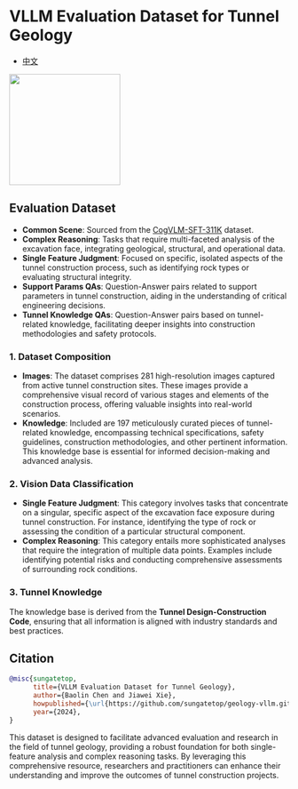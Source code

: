 # VLLM Evaluation Dataset for Tunnel Geology

* [中文](./readme-ZH.md)

<image src="./images/Geo-vLLM.png" width="200" height="200" />

## Evaluation Dataset
* **Common Scene**: Sourced from the [CogVLM-SFT-311K](https://github.com/THUDM/CogVLM/blob/main/dataset.md) dataset.
* **Complex Reasoning**: Tasks that require multi-faceted analysis of the excavation face, integrating geological, structural, and operational data.
* **Single Feature Judgment**: Focused on specific, isolated aspects of the tunnel construction process, such as identifying rock types or evaluating structural integrity.
* **Support Params QAs**: Question-Answer pairs related to support parameters in tunnel construction, aiding in the understanding of critical engineering decisions.
* **Tunnel Knowledge QAs**: Question-Answer pairs based on tunnel-related knowledge, facilitating deeper insights into construction methodologies and safety protocols.

### 1. Dataset Composition
- **Images**: The dataset comprises 281 high-resolution images captured from active tunnel construction sites. These images provide a comprehensive visual record of various stages and elements of the construction process, offering valuable insights into real-world scenarios.
- **Knowledge**: Included are 197 meticulously curated pieces of tunnel-related knowledge, encompassing technical specifications, safety guidelines, construction methodologies, and other pertinent information. This knowledge base is essential for informed decision-making and advanced analysis.

### 2. Vision Data Classification
- **Single Feature Judgment**: This category involves tasks that concentrate on a singular, specific aspect of the excavation face exposure during tunnel construction. For instance, identifying the type of rock or assessing the condition of a particular structural component. 
- **Complex Reasoning**: This category entails more sophisticated analyses that require the integration of multiple data points. Examples include identifying potential risks and conducting comprehensive assessments of surrounding rock conditions. 
### 3. Tunnel Knowledge
The knowledge base is derived from the **Tunnel Design-Construction Code**, ensuring that all information is aligned with industry standards and best practices. 

## Citation
```bibtex
@misc{sungatetop,
      title={VLLM Evaluation Dataset for Tunnel Geology}, 
      author={Baolin Chen and Jiawei Xie},
      howpublished={\url{https://github.com/sungatetop/geology-vllm.git}},
      year={2024},
}
```

This dataset is designed to facilitate advanced evaluation and research in the field of tunnel geology, providing a robust foundation for both single-feature analysis and complex reasoning tasks. By leveraging this comprehensive resource, researchers and practitioners can enhance their understanding and improve the outcomes of tunnel construction projects.
